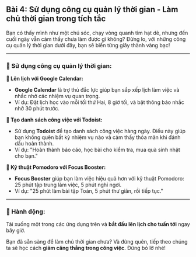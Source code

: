 ## Bài 4: Sử dụng công cụ quản lý thời gian - Làm chủ thời gian trong tích tắc

Bạn có thấy mình như một chú sóc, chạy vòng quanh tìm hạt dẻ, nhưng đến cuối ngày vẫn cảm thấy chưa làm được gì không? Đừng lo, với những công cụ quản lý thời gian dưới đây, bạn sẽ biến từng giây thành vàng bạc!

---

### 📌 Sử dụng công cụ quản lý thời gian:

**🔹 Lên lịch với Google Calendar:**
- **Google Calendar** là trợ thủ đắc lực giúp bạn sắp xếp lịch làm việc và nhắc nhở các nhiệm vụ quan trọng. 
- Ví dụ: Đặt lịch học vào mỗi tối thứ Hai, 8 giờ tối, và bật thông báo nhắc nhở 30 phút trước.

**🔹 Tạo danh sách công việc với Todoist:**
- Sử dụng **Todoist** để tạo danh sách công việc hàng ngày. Điều này giúp bạn không quên bất kỳ nhiệm vụ nào và cảm thấy thỏa mãn khi đánh dấu hoàn thành.
- Ví dụ: "Hoàn thành báo cáo, học bài cho kiểm tra, mua quà sinh nhật cho bạn."

**🔹 Kỹ thuật Pomodoro với Focus Booster:**
- **Focus Booster** giúp bạn làm việc hiệu quả hơn với kỹ thuật Pomodoro: 25 phút tập trung làm việc, 5 phút nghỉ ngơi.
- Ví dụ: "25 phút làm bài tập Toán, 5 phút thư giãn, rồi tiếp tục."

---

### 🚀 Hành động:

Tải xuống một trong các ứng dụng trên và **bắt đầu lên lịch cho tuần tới** ngay bây giờ.

Bạn đã sẵn sàng để làm chủ thời gian chưa? Và đừng quên, tiếp theo chúng ta sẽ học cách **giảm căng thẳng trong công việc**. Đừng bỏ lỡ nhé!
